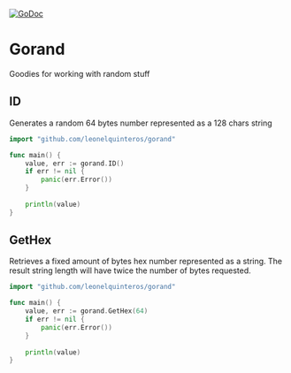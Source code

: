 [![GoDoc](https://godoc.org/github.com/leonelquinteros/gorand?status.svg)](https://godoc.org/github.com/leonelquinteros/gorand)


# Gorand

Goodies for working with random stuff


## ID

Generates a random 64 bytes number represented as a 128 chars string

```go
import "github.com/leonelquinteros/gorand"

func main() {
    value, err := gorand.ID()
    if err != nil {
        panic(err.Error())
    }
    
    println(value)
}
```


## GetHex

Retrieves a fixed amount of bytes hex number represented as a string. 
The result string length will have twice the number of bytes requested. 

```go
import "github.com/leonelquinteros/gorand"

func main() {
    value, err := gorand.GetHex(64)
    if err != nil {
        panic(err.Error())
    }
    
    println(value)
}
```
